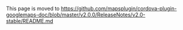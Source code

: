 This page is moved to https://github.com/mapsplugin/cordova-plugin-googlemaps-doc/blob/master/v2.0.0/ReleaseNotes/v2.0-stable/README.md
